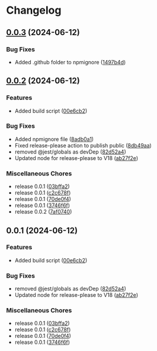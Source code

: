 # Changelog

## [0.0.3](https://github.com/open-gcm/gcm-xml/compare/v0.0.2...v0.0.3) (2024-06-12)


### Bug Fixes

* Added .github folder to npmignore ([1497b4d](https://github.com/open-gcm/gcm-xml/commit/1497b4d785318e69cfa545c4576053547d67a0db))

## [0.0.2](https://github.com/open-gcm/gcm-xml/compare/v0.0.1...v0.0.2) (2024-06-12)


### Features

* Added build script ([00e6cb2](https://github.com/open-gcm/gcm-xml/commit/00e6cb215fd1f6d2cb5108cabea20c2c8b398694))


### Bug Fixes

* Added npmignore file ([8adb0a1](https://github.com/open-gcm/gcm-xml/commit/8adb0a1617b3a9ab0b2538d2fb29eecb6db6bf11))
* Fixed release-please action to publish public ([8db49aa](https://github.com/open-gcm/gcm-xml/commit/8db49aafee2ce56f71dbb4e1a782f8d4d3e0a8b9))
* removed @jest/globals as devDep ([82d52a4](https://github.com/open-gcm/gcm-xml/commit/82d52a4422bf1229bb26e2e195ec6009fd57c68a))
* Updated node for release-please to V18 ([ab27f2e](https://github.com/open-gcm/gcm-xml/commit/ab27f2ea0c71def13cefb0939498ab377812f39a))


### Miscellaneous Chores

* release 0.0.1 ([03bffa2](https://github.com/open-gcm/gcm-xml/commit/03bffa231660695acd0dd744b256629c657e5888))
* release 0.0.1 ([c2c678f](https://github.com/open-gcm/gcm-xml/commit/c2c678f1248d27152dfcdc04f1efaa692ce5f784))
* release 0.0.1 ([70de0f4](https://github.com/open-gcm/gcm-xml/commit/70de0f4ce2d50aa77108431f058526076d14ceb6))
* release 0.0.1 ([3746f6f](https://github.com/open-gcm/gcm-xml/commit/3746f6fa041e6cd8bd7863cd58e69a4840042296))
* release 0.0.2 ([7af0740](https://github.com/open-gcm/gcm-xml/commit/7af074099d877e07dd94599f847c2e94741e18c2))

## 0.0.1 (2024-06-12)


### Features

* Added build script ([00e6cb2](https://github.com/open-gcm/gcm-xml/commit/00e6cb215fd1f6d2cb5108cabea20c2c8b398694))


### Bug Fixes

* removed @jest/globals as devDep ([82d52a4](https://github.com/open-gcm/gcm-xml/commit/82d52a4422bf1229bb26e2e195ec6009fd57c68a))
* Updated node for release-please to V18 ([ab27f2e](https://github.com/open-gcm/gcm-xml/commit/ab27f2ea0c71def13cefb0939498ab377812f39a))


### Miscellaneous Chores

* release 0.0.1 ([03bffa2](https://github.com/open-gcm/gcm-xml/commit/03bffa231660695acd0dd744b256629c657e5888))
* release 0.0.1 ([c2c678f](https://github.com/open-gcm/gcm-xml/commit/c2c678f1248d27152dfcdc04f1efaa692ce5f784))
* release 0.0.1 ([70de0f4](https://github.com/open-gcm/gcm-xml/commit/70de0f4ce2d50aa77108431f058526076d14ceb6))
* release 0.0.1 ([3746f6f](https://github.com/open-gcm/gcm-xml/commit/3746f6fa041e6cd8bd7863cd58e69a4840042296))
